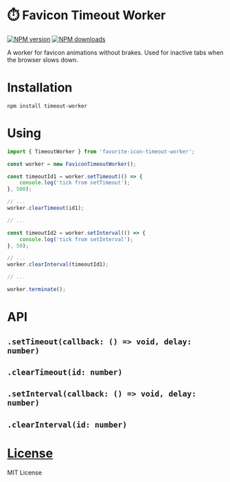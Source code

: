⏱️ Favicon Timeout Worker
=============

[![NPM version](https://img.shields.io/npm/v/timeout-worker.svg?style=flat)](https://www.npmjs.com/package/timeout-worker)
[![NPM downloads](https://img.shields.io/npm/dm/timeout-worker.svg?style=flat)](https://www.npmjs.com/package/timeout-worker)

A worker for favicon animations without brakes. Used for inactive tabs when the browser slows down.

# Installation
`npm install timeout-worker`

# Using
```js
import { TimeoutWorker } from 'favorite-icon-timeout-worker';

const worker = new FaviconTimeoutWorker();

const timeoutId1 = worker.setTimeout(() => {
    console.log('tick from setTimeout');
}, 500);

// ...
worker.clearTimeout(id1);

// ...

const timeoutId2 = worker.setInterval(() => {
    console.log('tick from setInterval');
}, 50);

// ...
worker.clearInterval(timeoutId1);

// ...

worker.terminate();
```

# API

## `.setTimeout(callback: () => void, delay: number)`

## `.clearTimeout(id: number)`

## `.setInterval(callback: () => void, delay: number)`

## `.clearInterval(id: number)`

# [License](./LICENSE)
MIT License
